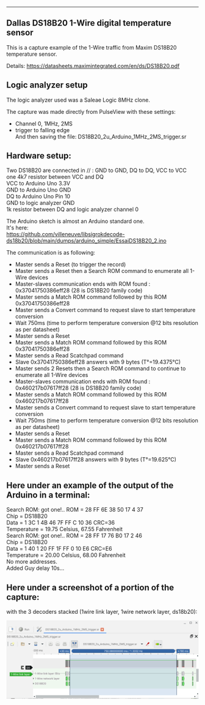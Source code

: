 -------------------------------------------------------------------------------
Dallas DS18B20 1-Wire digital temperature sensor
-------------------------------------------------------------------------------

This is a capture example of the 1-Wire traffic from Maxim DS18B20 temperature sensor.

Details:
https://datasheets.maximintegrated.com/en/ds/DS18B20.pdf

Logic analyzer setup
--------------------

The logic analyzer used was a Saleae Logic 8MHz clone.

The capture was made directly from PulseView with these settings:
- Channel 0, 1MHz, 2MS
- trigger to falling edge  
And then saving the file: DS18B20_2u_Arduino_1MHz_2MS_trigger.sr

Hardware setup:
--------------

Two DS18B20 are connected in // : GND to GND, DQ to DQ, VCC to VCC  
one 4k7 resistor between VCC and DQ  
VCC to Arduino Uno 3.3V  
GND to Arduino Uno GND  
DQ to Arduino Uno Pin 10  
GND to logic analyzer GND  
1k resistor between DQ and logic analyzer channel 0  

The Arduino sketch is almost an Arduino standard one.  
It's here:  
https://github.com/villeneuve/libsigrokdecode-ds18b20/blob/main/dumps/arduino_simple/EssaiDS18B20_2.ino

The communication is as following:
 - Master sends a Reset (to trigger the record)
 - Master sends a Reset then a Search ROM command to enumerate all 1-Wire devices
 - Master-slaves communication ends with ROM found : 0x37041750386eff28 (28 is DS18B20 family code)
 - Master sends a Match ROM command followed by this ROM 0x37041750386eff28
 - Master sends a Convert command to request slave to start temperature conversion
 - Wait 750ms (time to perform temperature conversion @12 bits resolution as per datasheet)
 - Master sends a Reset
 - Master sends a Match ROM command followed by this ROM 0x37041750386eff28
 - Master sends a Read Scatchpad command
 - Slave 0x37041750386eff28 answers with 9 bytes (T°=19.4375°C)
 - Master sends 2 Resets then a Search ROM command to continue to enumerate all 1-Wire devices
 - Master-slaves communication ends with ROM found : 0x460217b07617ff28 (28 is DS18B20 family code)
 - Master sends a Match ROM command followed by this ROM 0x460217b07617ff28
 - Master sends a Convert command to request slave to start temperature conversion
 - Wait 750ms (time to perform temperature conversion @12 bits resolution as per datasheet)
 - Master sends a Reset
 - Master sends a Match ROM command followed by this ROM 0x460217b07617ff28
 - Master sends a Read Scatchpad command
 - Slave 0x460217b07617ff28 answers with 9 bytes (T°=19.625°C)
 - Master sends a Reset

Here under an example of the output of the Arduino in a terminal:
-----------------------------------------------------------------
Search ROM: got one!.. ROM = 28 FF 6E 38 50 17 4 37  
  Chip = DS18B20  
  Data = 1 3C 1 4B 46 7F FF C 10 36  CRC=36  
  Temperature = 19.75 Celsius, 67.55 Fahrenheit  
Search ROM: got one!.. ROM = 28 FF 17 76 B0 17 2 46  
  Chip = DS18B20  
  Data = 1 40 1 20 FF 1F FF 0 10 E6  CRC=E6  
  Temperature = 20.00 Celsius, 68.00 Fahrenheit  
No more addresses.  
Added Guy delay 10s...  

Here under a screenshot of a portion of the capture:
----------------------------------------------------
with the 3 decoders stacked (1wire link layer, 1wire network layer, ds18b20):  

 
 <img src="https://github.com/villeneuve/libsigrokdecode-ds18b20/blob/main/screenshots/Screenshot 2021-10-02 11.40.04.png">
